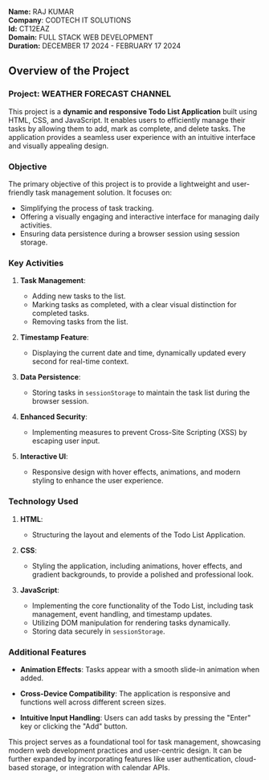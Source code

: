 **Name:** RAJ KUMAR  
**Company**: CODTECH IT SOLUTIONS  
**Id:** CT12EAZ  
**Domain:** FULL STACK WEB DEVELOPMENT  
**Duration:** DECEMBER 17 2024 - FEBRUARY 17 2024  


## Overview of the Project
### Project: WEATHER FORECAST CHANNEL

This project is a **dynamic and responsive Todo List Application** built using HTML, CSS, and JavaScript. It enables users to efficiently manage their tasks by allowing them to add, mark as complete, and delete tasks. The application provides a seamless user experience with an intuitive interface and visually appealing design.

### Objective

The primary objective of this project is to provide a lightweight and user-friendly task management solution. It focuses on:
- Simplifying the process of task tracking.
- Offering a visually engaging and interactive interface for managing daily activities.
- Ensuring data persistence during a browser session using session storage.




### Key Activities

1. **Task Management**:
   - Adding new tasks to the list.
   - Marking tasks as completed, with a clear visual distinction for completed tasks.
   - Removing tasks from the list.

2. **Timestamp Feature**:
   - Displaying the current date and time, dynamically updated every second for real-time context.

3. **Data Persistence**:
   - Storing tasks in `sessionStorage` to maintain the task list during the browser session.

4. **Enhanced Security**:
   - Implementing measures to prevent Cross-Site Scripting (XSS) by escaping user input.

5. **Interactive UI**:
   - Responsive design with hover effects, animations, and modern styling to enhance the user experience.



### Technology Used

1. **HTML**:
   - Structuring the layout and elements of the Todo List Application.

2. **CSS**:
   - Styling the application, including animations, hover effects, and gradient backgrounds, to provide a polished and professional look.

3. **JavaScript**:
   - Implementing the core functionality of the Todo List, including task management, event handling, and timestamp updates.
   - Utilizing DOM manipulation for rendering tasks dynamically.
   - Storing data securely in `sessionStorage`.



### Additional Features

- **Animation Effects**:
   Tasks appear with a smooth slide-in animation when added.

- **Cross-Device Compatibility**:
   The application is responsive and functions well across different screen sizes.

- **Intuitive Input Handling**:
   Users can add tasks by pressing the "Enter" key or clicking the "Add" button.

This project serves as a foundational tool for task management, showcasing modern web development practices and user-centric design. It can be further expanded by incorporating features like user authentication, cloud-based storage, or integration with calendar APIs.
